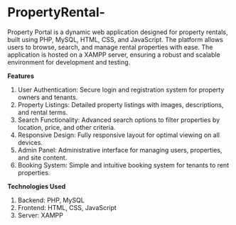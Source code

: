 # PropertyRental-
Property Portal is a dynamic web application designed for property rentals, built using PHP, MySQL, HTML, CSS, and JavaScript. The platform allows users to browse, search, and manage rental properties with ease. The application is hosted on a XAMPP server, ensuring a robust and scalable environment for development and testing.

**Features**
1. User Authentication: Secure login and registration system for property owners and tenants.
2. Property Listings: Detailed property listings with images, descriptions, and rental terms.
3. Search Functionality: Advanced search options to filter properties by location, price, and other criteria.
4. Responsive Design: Fully responsive layout for optimal viewing on all devices.
5. Admin Panel: Administrative interface for managing users, properties, and site content.
6. Booking System: Simple and intuitive booking system for tenants to rent properties.

**Technologies Used**
1. Backend: PHP, MySQL
2. Frontend: HTML, CSS, JavaScript
3. Server: XAMPP
